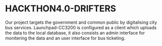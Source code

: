 # HACKTHON4.0-DRIFTERS
Our project targets the government and common public by digitalising city bus services. Launchpad-CC3200 is configured as a client which uploads the data to the local database, it also consists an admin interface for monitering the data and an user interface for bus ticketing.
